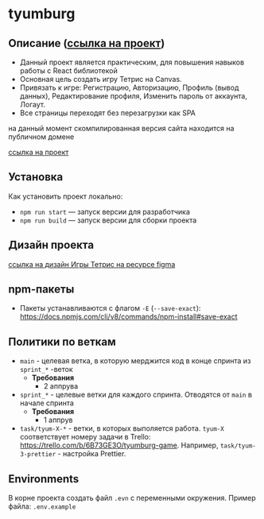 # tyumburg

## Описание ([ссылка на проект](https://tyumburg.herokuapp.com/))

- Данный проект является практическим, для повышения навыков работы с React
  библиотекой
- Основная цель создать игру Тетрис на Canvas.
- Привязать к игре: Регистрацию, Авторизацию, Профиль (вывод данных),
  Редактирование профиля, Изменить пароль от аккаунта, Логаут.
- Все страницы переходят без перезагрузки как SPA

на данный момент скомпилированная версия сайта находится на публичном домене

[ссылка на проект](https://tyumburg.herokuapp.com/)

## Установка

Как установить проект локально:

- `npm run start` — запуск версии для разработчика
- `npm run build` — запуск версии для сборки проекта

## Дизайн проекта

[ссылка на дизайн Игры Тетрис на ресурсе figma](https://www.figma.com/file/BmdOMrXU10u4YoTBCuW6IR/Tymburg-game)

## npm-пакеты

* Пакеты устанавливаются с
  флагом `-E` (`--save-exact`): https://docs.npmjs.com/cli/v8/commands/npm-install#save-exact

## Политики по веткам

* `main` - целевая ветка, в которую мерджится код в конце спринта из `sprint_*`
  -веток
  * **Требования**
    * 2 аппрува
* `sprint_*` - целевые ветки для каждого спринта. Отводятся от `main` в начале
  спринта
  * **Требования**
    * 1 аппрув
* `task/tyum-X-*` - ветки, в которых выполяется работа. `tyum-X` соответствует
  номеру задачи в Trello: https://trello.com/b/6B73GE3O/tyumburg-game.
  Например, `task/tyum-3-prettier` - настройка Prettier.

## Environments

В корне проекта создать файл `.evn` с переменными окружения.
Пример файла: `.env.example`
